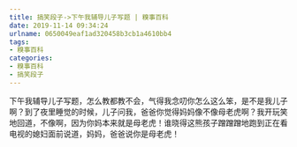 ```yaml
---
title: 搞笑段子->下午我辅导儿子写题 | 糗事百科
date: 2019-11-14 09:34:24
urlname: 0650049eaf1ad320458b3cb1a4610bb4
tags: 
- 糗事百科
categories:
- 糗事百科
- 搞笑段子
---
```

下午我辅导儿子写题，怎么教都教不会，气得我念叨你怎么这么笨，是不是我儿子啊？到了夜里睡觉的时候，儿子问我，爸爸你觉得妈妈像不像母老虎啊？我开玩笑地回道，不像啊，因为你妈本来就是母老虎！谁晓得这熊孩子蹭蹭蹭地跑到正在看电视的媳妇面前说道，妈妈，爸爸说你是母老虎！


